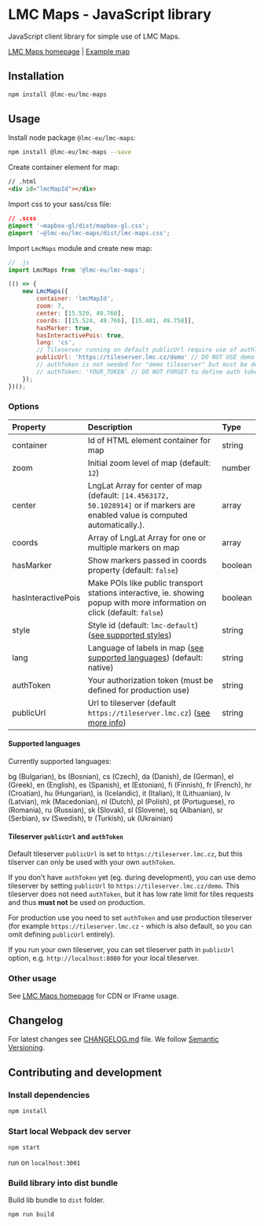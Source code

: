 # LMC Maps - JavaScript library

JavaScript client library for simple use of LMC Maps.

[LMC Maps homepage](https://maps.lmc.cz/) | [Example map](https://maps.lmc.cz/map.html?lng=18.2992239&lat=49.8455919&zoom=14&hasMarker&auth_token=eyJhbGciOiJSUzI1NiIsImtpZCI6ImptSThuUHFTR3JTNGFVLWdqajVTamp3R1ZoRSIsInR5cCI6IkpXVCJ9.eyJzaWQiOiJnaXMtdGlsZXNlcnZlciIsImF6cCI6Imdpcy1kZW1vLWFjY291bnQiLCJhdWQiOiJnaXMtdGlsZXNlcnZlciIsImV4cCI6MTU4OTk3ODA5NiwianRpIjoiZTVhMWRiZmEtMGM4NC00NzM0LWI5ZDItNTQzMjYzZGFkMmExIiwiaWF0IjoxNTc0NDI2MDk2LCJpc3MiOiJzaWdub3IiLCJuYmYiOjE1NzQ0MjYwOTYsInN1YiI6ImFjdGlvbi1yZXF1ZXN0LXRva2VuIn0.VNosmSfKsZlLi1aY7wj6mrOL16a7c_aQX_GtAVp7nI0UTKSUOsUPFkuXNk079l06RlYcN7_q0lh5sWcWCeEV4MH4n_QcFaWeqhm0BjUpM-TQslUp3r6tWS3crt_HaU9teoXhNaHfOLj6OplUOTXmnEw13tbH_kUwm66NOYRJG9S6jdJVDKC-M4zE5u-AuNNU-rXAdttjY2ctdNQ9SUYQjGyJUKewGVcw1D6H_cxF7S3FSjkRh_NzNdgztKKNSfmh_qRgDe-ti_nSOndlSL2cXF0oG0fC2tUS5KV6Sg3ury0lJr71ZCtb3WB874ueR6TGBsYTuEw3jnXvwIElmhAyLA)

## Installation

```bash
npm install @lmc-eu/lmc-maps
```

## Usage

Install node package `@lmc-eu/lmc-maps`:

```bash
npm install @lmc-eu/lmc-maps --save
```

Create container element for map:

```html
// .html
<div id="lmcMapId"></div>
```

Import css to your sass/css file:

```css
// .scss
@import '~mapbox-gl/dist/mapbox-gl.css';
@import '~@lmc-eu/lmc-maps/dist/lmc-maps.css';
```

Import `LmcMaps` module and create new map:

```js
// .js
import LmcMaps from '@lmc-eu/lmc-maps';

(() => {
    new LmcMaps({
        container: 'lmcMapId',
        zoom: 7,
        center: [15.520, 49.760],
        coords: [[15.524, 49.766], [15.481, 49.758]],
        hasMarker: true,
        hasInteractivePois: true,
        lang: 'cs',
        // Tileserver running on default publicUrl require use of authToken. For demonstration and development purposes only, you can however override default publicUrl to use our "demo tileserver":
        publicUrl: 'https://tileserver.lmc.cz/demo' // DO NOT USE demo tileserver on production! (It has low rate limit.)
        // authToken is not needed for "demo tileserver" but must be defined for production use:
        // authToken: 'YOUR_TOKEN' // DO NOT FORGET to define auth token for production use
    });
})();
```

### Options

| Property    | Description | Type     |
| :---        | :---        | :---     |
| container   | Id of HTML element container for map | string
| zoom        | Initial zoom level of map (default: `12`) | number
| center      | LngLat Array for center of map (default: `[14.4563172, 50.1028914]` or if markers are enabled value is computed automatically.).  | array
| coords      | Array of LngLat Array for one or multiple markers on map | array
| hasMarker   | Show markers passed in coords property (default: `false`) | boolean
| hasInteractivePois | Make POIs like public transport stations interactive, ie. showing popup with more information on click  (default: `false`) | boolean
| style       | Style id (default: `lmc-default`) ([see supported styles](https://maps.lmc.cz/#styles))  | string
| lang        | Language of labels in map ([see supported languages](#supported-languages)) (default: native) | string
| authToken   | Your authorization token (must be defined for production use) | string
| publicUrl   | Url to tileserver (default `https://tileserver.lmc.cz`) ([see more info](#tileserver)) | string

#### Supported languages <a name="supported-languages"></a>

Currently supported languages:

bg (Bulgarian), bs (Bosnian), cs (Czech), da (Danish), de (German), el (Greek), en (English), es (Spanish), et (Estonian), fi (Finnish), fr (French), hr (Croatian), hu (Hungarian), is (Icelandic), it (Italian), lt (Lithuanian), lv (Latvian), mk (Macedonian), nl (Dutch), pl (Polish), pt (Portuguese), ro (Romania), ru (Russian), sk (Slovak), sl (Slovene), sq (Albanian), sr (Serbian), sv (Swedish), tr (Turkish), uk (Ukrainian)

#### Tileserver `publicUrl` and `authToken` <a name="tileserver"></a>

Default tileserver `publicUrl` is set to `https://tileserver.lmc.cz`, but this tilserver can only be used with your own `authToken`.

If you don't have `authToken` yet (eg. during development), you can use demo tileserver by setting `publicUrl` to `https://tileserver.lmc.cz/demo`. This tileserver does not need `authToken`, but it has low rate limit for tiles requests and thus **must not** be used on production.

For production use you need to set `authToken` and use production tileserver (for example `https://tileserver.lmc.cz` - which is also default, so you can omit defining `publicUrl` entirely).

If you run your own tileserver, you can set tileserver path in `publicUrl` option, e.g. `http://localhost:8080` for your local tileserver.

### Other usage

See [LMC Maps homepage](https://maps.lmc.cz/) for CDN or IFrame usage.

## Changelog
For latest changes see [CHANGELOG.md](CHANGELOG.md) file. We follow [Semantic Versioning](https://semver.org/).

## Contributing and development

### Install dependencies

```bash
npm install
```

### Start local Webpack dev server

```bash
npm start
```

run on `localhost:3001`

### Build library into dist bundle

Build lib bundle to `dist` folder.

```bash
npm run build
```
